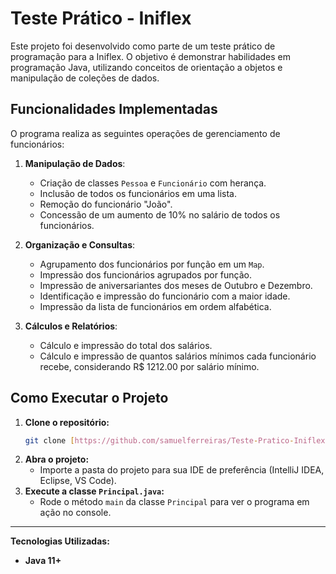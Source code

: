 # Teste Prático - Iniflex

Este projeto foi desenvolvido como parte de um teste prático de programação para a Iniflex. O objetivo é demonstrar habilidades em programação Java, utilizando conceitos de orientação a objetos e manipulação de coleções de dados.

## Funcionalidades Implementadas

O programa realiza as seguintes operações de gerenciamento de funcionários:

1.  **Manipulação de Dados**:
    * Criação de classes `Pessoa` e `Funcionário` com herança.
    * Inclusão de todos os funcionários em uma lista.
    * Remoção do funcionário "João".
    * Concessão de um aumento de 10% no salário de todos os funcionários.

2.  **Organização e Consultas**:
    * Agrupamento dos funcionários por função em um `Map`.
    * Impressão dos funcionários agrupados por função.
    * Impressão de aniversariantes dos meses de Outubro e Dezembro.
    * Identificação e impressão do funcionário com a maior idade.
    * Impressão da lista de funcionários em ordem alfabética.

3.  **Cálculos e Relatórios**:
    * Cálculo e impressão do total dos salários.
    * Cálculo e impressão de quantos salários mínimos cada funcionário recebe, considerando R$ 1212.00 por salário mínimo.

## Como Executar o Projeto

1.  **Clone o repositório:**
    ```bash
    git clone [https://github.com/samuelferreiras/Teste-Pratico-Iniflex.git](https://github.com/samuelferreiras/Teste-Pratico-Iniflex.git)
    ```
2.  **Abra o projeto:**
    * Importe a pasta do projeto para sua IDE de preferência (IntelliJ IDEA, Eclipse, VS Code).
3.  **Execute a classe `Principal.java`:**
    * Rode o método `main` da classe `Principal` para ver o programa em ação no console.

---

**Tecnologias Utilizadas:**
* **Java 11+**
